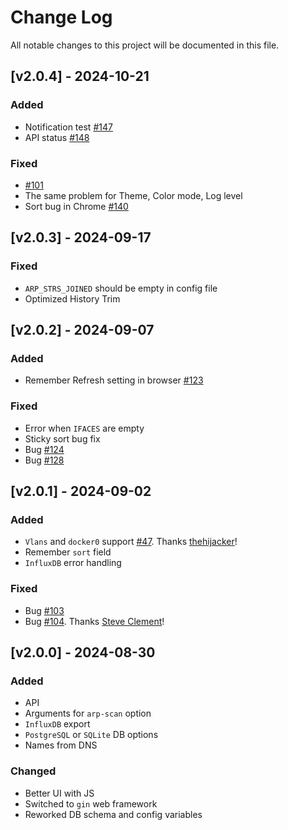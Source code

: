 # Change Log
All notable changes to this project will be documented in this file.

## [v2.0.4] - 2024-10-21
### Added
- Notification test [#147](https://github.com/aceberg/WatchYourLAN/issues/147) 
- API status [#148](https://github.com/aceberg/WatchYourLAN/issues/148) 

### Fixed
- [#101](https://github.com/aceberg/WatchYourLAN/issues/101) 
- The same problem for Theme, Color mode, Log level
- Sort bug in Chrome [#140](https://github.com/aceberg/WatchYourLAN/issues/140) 

## [v2.0.3] - 2024-09-17
### Fixed
- `ARP_STRS_JOINED` should be empty in config file
- Optimized History Trim

## [v2.0.2] - 2024-09-07
### Added
- Remember Refresh setting in browser [#123](https://github.com/aceberg/WatchYourLAN/issues/123)

### Fixed
- Error when `IFACES` are empty
- Sticky sort bug fix
- Bug [#124](https://github.com/aceberg/WatchYourLAN/issues/124)
- Bug [#128](https://github.com/aceberg/WatchYourLAN/issues/128)


## [v2.0.1] - 2024-09-02
### Added
- `Vlans` and `docker0` support [#47](https://github.com/aceberg/WatchYourLAN/issues/47). Thanks [thehijacker](https://github.com/thehijacker)!
- Remember `sort` field
- `InfluxDB` error handling

### Fixed
- Bug [#103](https://github.com/aceberg/WatchYourLAN/issues/103)
- Bug [#104](https://github.com/aceberg/WatchYourLAN/issues/104). Thanks [Steve Clement](https://github.com/SteveClement)!

## [v2.0.0] - 2024-08-30
### Added
- API
- Arguments for `arp-scan` option
- `InfluxDB` export
- `PostgreSQL` or `SQLite` DB options
- Names from DNS

### Changed
- Better UI with JS
- Switched to `gin` web framework
- Reworked DB schema and config variables

